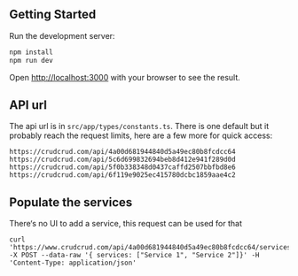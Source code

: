 ## Getting Started

Run the development server:

```bash
npm install
npm run dev
```

Open [http://localhost:3000](http://localhost:3000) with your browser to see the result.

## API url

The api url is in `src/app/types/constants.ts`. There is one default but it probably reach the request limits, here are a few more for quick access:

```
https://crudcrud.com/api/4a00d681944840d5a49ec80b8fcdcc64
https://crudcrud.com/api/5c6d699832694beb8d412e941f289d0d
https://crudcrud.com/api/5f0b338348d0437caffd2507bbfbd8e6
https://crudcrud.com/api/6f119e9025ec415780dcbc1859aae4c2
```

## Populate the services

There‘s no UI to add a service, this request can be used for that

```
curl 'https://www.crudcrud.com/api/4a00d681944840d5a49ec80b8fcdcc64/services' -X POST --data-raw '{ services: ["Service 1", "Service 2"]}' -H 'Content-Type: application/json' 
```